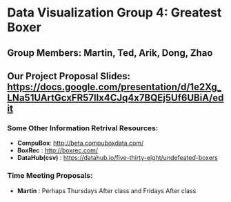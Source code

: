 # Data Visualization Group 4: Greatest Boxer


## Group Members: Martin, Ted, Arik, Dong, Zhao
## Our Project Proposal Slides: https://docs.google.com/presentation/d/1e2Xg_LNa51UArtGcxFR57lIx4CJq4x7BQEj5Uf6UBiA/edit

### Some Other Information Retrival Resources:
 - **CompuBox**: http://beta.compuboxdata.com/
 - **BoxRec** : http://boxrec.com/
 - **DataHub(csv)** : https://datahub.io/five-thirty-eight/undefeated-boxers

### Time Meeting Proposals:
 - **Martin** : Perhaps Thursdays After class and Fridays After class

